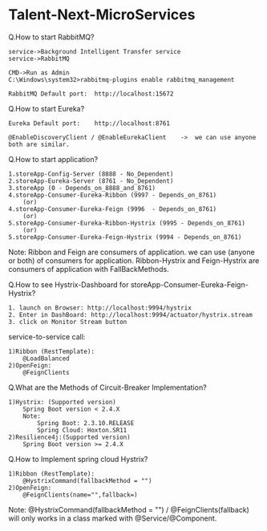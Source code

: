 # Talent-Next-MicroServices

Q.How to start RabbitMQ?

	service->Background Intelligent Transfer service
	service->RabbitMQ

	CMD->Run as Admin
	C:\Windows\system32>rabbitmq-plugins enable rabbitmq_management
	
	RabbitMQ Default port:	http://localhost:15672
	
Q.How to start Eureka?

	Eureka Default port:	http://localhost:8761

	@EnableDiscoveryClient / @EnableEurekaClient	->	we can use anyone both are similar.

Q.How to start application?

	1.storeApp-Config-Server (8888 - No_Dependent)
	2.storeApp-Eureka-Server (8761 - No_Dependent)
	3.storeApp (0 - Depends_on_8888_and_8761)
	4.storeApp-Consumer-Eureka-Ribbon (9997 - Depends_on_8761)
		(or)
	4.storeApp-Consumer-Eureka-Feign (9996	- Depends_on_8761)
		(or)
 	5.storeApp-Consumer-Eureka-Ribbon-Hystrix (9995 - Depends_on_8761)
  		(or)
 	5.storeApp-Consumer-Eureka-Feign-Hystrix (9994 - Depends_on_8761)
Note:
	Ribbon and Feign are consumers of application. we can use (anyone or both) of consumers for application.
 	Ribbon-Hystrix and Feign-Hystrix are consumers of application with FallBackMethods.

Q.How to see Hystrix-Dashboard for storeApp-Consumer-Eureka-Feign-Hystrix?

	1. launch on Browser: http://localhost:9994/hystrix
	2. Enter in DashBoard: http://localhost:9994/actuator/hystrix.stream
	3. click on Monitor Stream button
	
service-to-service call:

	1)Ribbon (RestTemplate):
		@LoadBalanced
	2)OpenFeign:
		@FeignClients
		
Q.What are the Methods of Circuit-Breaker Implementation?

	1)Hystrix: (Supported version)
		Spring Boot version < 2.4.X
		Note:
			Spring Boot: 2.3.10.RELEASE
			Spring Cloud: Hoxton.SR11
	2)Resilience4j:(Supported version)
		Spring Boot version >= 2.4.X

Q.How to Implement spring cloud Hystrix?

	1)Ribbon (RestTemplate):
		@HystrixCommand(fallbackMethod = "")
	2)OpenFeign:
		@FeignClients(name="",fallback=)
Note:
	@HystrixCommand(fallbackMethod = "") / @FeignClients(fallback) will only works in a class marked with @Service/@Component.
